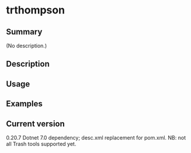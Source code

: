 # trthompson

## Summary

(No description.)

## Description

## Usage

## Examples

## Current version

0.20.7 Dotnet 7.0 dependency; desc.xml replacement for pom.xml. NB: not all Trash tools supported yet.
